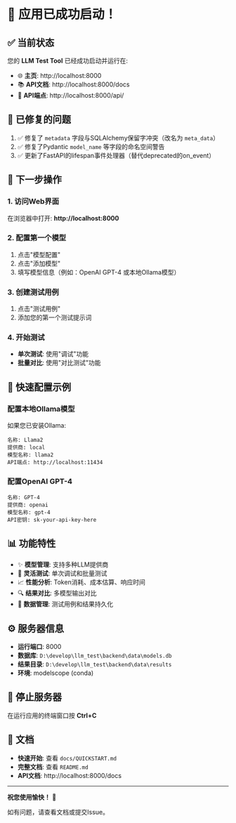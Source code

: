 # 🎉 应用已成功启动！

## ✅ 当前状态

您的 **LLM Test Tool** 已经成功启动并运行在:

- 🌐 **主页**: http://localhost:8000
- 📚 **API文档**: http://localhost:8000/docs
- 🔧 **API端点**: http://localhost:8000/api/

## 📝 已修复的问题

1. ✅ 修复了 `metadata` 字段与SQLAlchemy保留字冲突（改名为 `meta_data`）
2. ✅ 修复了Pydantic `model_name` 等字段的命名空间警告
3. ✅ 更新了FastAPI的lifespan事件处理器（替代deprecated的on_event）

## 🚀 下一步操作

### 1. 访问Web界面
在浏览器中打开: **http://localhost:8000**

### 2. 配置第一个模型
1. 点击"模型配置"
2. 点击"添加模型"
3. 填写模型信息（例如：OpenAI GPT-4 或本地Ollama模型）

### 3. 创建测试用例
1. 点击"测试用例"
2. 添加您的第一个测试提示词

### 4. 开始测试
- **单次测试**: 使用"调试"功能
- **批量对比**: 使用"对比测试"功能

## 🔧 快速配置示例

### 配置本地Ollama模型
如果您已安装Ollama:
```
名称: Llama2
提供商: local
模型名称: llama2
API端点: http://localhost:11434
```

### 配置OpenAI GPT-4
```
名称: GPT-4
提供商: openai  
模型名称: gpt-4
API密钥: sk-your-api-key-here
```

## 📊 功能特性

- ✨ **模型管理**: 支持多种LLM提供商
- 🧪 **灵活测试**: 单次调试和批量测试
- 📈 **性能分析**: Token消耗、成本估算、响应时间
- 🔍 **结果对比**: 多模型输出对比
- 💾 **数据管理**: 测试用例和结果持久化

## ⚙️ 服务器信息

- **运行端口**: 8000
- **数据库**: `D:\develop\llm_test\backend\data\models.db`
- **结果目录**: `D:\develop\llm_test\backend\data\results`
- **环境**: modelscope (conda)

## 🛑 停止服务器

在运行应用的终端窗口按 **Ctrl+C**

## 📖 文档

- **快速开始**: 查看 `docs/QUICKSTART.md`
- **完整文档**: 查看 `README.md`
- **API文档**: http://localhost:8000/docs

---

**祝您使用愉快！** 🎉

如有问题，请查看文档或提交Issue。
